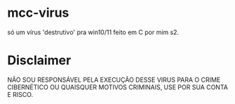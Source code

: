 # mcc-virus
só um vírus 'destrutivo' pra win10/11 feito em C por mim s2.

# Disclaimer

NÃO SOU RESPONSÁVEL PELA EXECUÇÃO DESSE VIRUS PARA O CRIME CIBERNÉTICO OU QUAISQUER MOTIVOS CRIMINAIS, USE POR SUA CONTA E RISCO.
